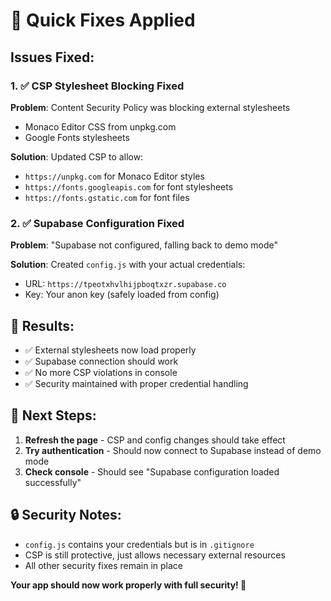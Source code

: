 # 🔧 Quick Fixes Applied

## Issues Fixed:

### 1. ✅ **CSP Stylesheet Blocking Fixed**
**Problem**: Content Security Policy was blocking external stylesheets
- Monaco Editor CSS from unpkg.com
- Google Fonts stylesheets

**Solution**: Updated CSP to allow:
- `https://unpkg.com` for Monaco Editor styles
- `https://fonts.googleapis.com` for font stylesheets  
- `https://fonts.gstatic.com` for font files

### 2. ✅ **Supabase Configuration Fixed**
**Problem**: "Supabase not configured, falling back to demo mode"

**Solution**: Created `config.js` with your actual credentials:
- URL: `https://tpeotxhvlhijpboqtxzr.supabase.co`
- Key: Your anon key (safely loaded from config)

## 🎉 Results:
- ✅ External stylesheets now load properly
- ✅ Supabase connection should work 
- ✅ No more CSP violations in console
- ✅ Security maintained with proper credential handling

## 🔄 Next Steps:
1. **Refresh the page** - CSP and config changes should take effect
2. **Try authentication** - Should now connect to Supabase instead of demo mode
3. **Check console** - Should see "Supabase configuration loaded successfully"

## 🔒 Security Notes:
- `config.js` contains your credentials but is in `.gitignore`
- CSP is still protective, just allows necessary external resources
- All other security fixes remain in place

**Your app should now work properly with full security! 🚀**

